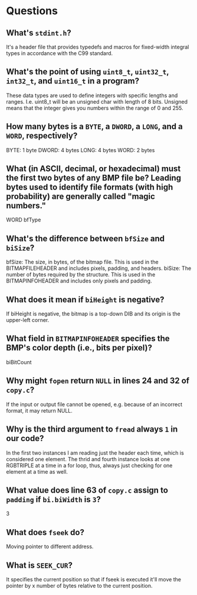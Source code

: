# Questions

## What's `stdint.h`?

It's a header file that provides typedefs and macros for fixed-width integral types in accordance with the C99 standard.

## What's the point of using `uint8_t`, `uint32_t`, `int32_t`, and `uint16_t` in a program?

These data types are used to define integers with specific lengths and ranges. I.e. uint8_t will be an unsigned char with length of 8 bits. Unsigned means that the integer gives you numbers within the range of 0 and 255.

## How many bytes is a `BYTE`, a `DWORD`, a `LONG`, and a `WORD`, respectively?

BYTE: 1 byte
DWORD: 4 bytes
LONG: 4 bytes
WORD: 2 bytes

## What (in ASCII, decimal, or hexadecimal) must the first two bytes of any BMP file be? Leading bytes used to identify file formats (with high probability) are generally called "magic numbers."

WORD bfType

## What's the difference between `bfSize` and `biSize`?

bfSize: The size, in bytes, of the bitmap file. This is used in the BITMAPFILEHEADER and includes pixels, padding, and headers.
biSize: The number of bytes required by the structure. This is used in the BITMAPINFOHEADER and includes only pixels and padding.

## What does it mean if `biHeight` is negative?

If biHeight is negative, the bitmap is a top-down DIB and its origin is the upper-left corner.

## What field in `BITMAPINFOHEADER` specifies the BMP's color depth (i.e., bits per pixel)?

biBitCount

## Why might `fopen` return `NULL` in lines 24 and 32 of `copy.c`?

If the input or output file cannot be opened, e.g. because of an incorrect format, it may return NULL.

## Why is the third argument to `fread` always `1` in our code?

In the first two instances I am reading just the header each time, which is considered one element. The thrid and fourth instance looks at one RGBTRIPLE at a time in a for loop, thus, always just checking for one element at a time as well.

## What value does line 63 of `copy.c` assign to `padding` if `bi.biWidth` is `3`?

3

## What does `fseek` do?

Moving pointer to different address.

## What is `SEEK_CUR`?

It specifies the current position so that if fseek is executed it'll move the pointer by x number of bytes relative to the current position.
